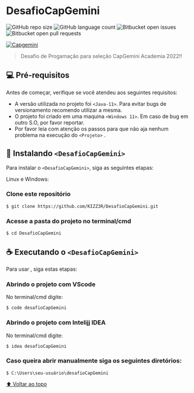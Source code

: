 # DesafioCapGemini 

<a name="home"></a>

![GitHub repo size](https://img.shields.io/github/repo-size/iuricode/README-template?style=for-the-badge)
![GitHub language count](https://img.shields.io/github/languages/count/iuricode/README-template?style=for-the-badge)
![Bitbucket open issues](https://img.shields.io/bitbucket/issues/iuricode/README-template?style=for-the-badge)
![Bitbucket open pull requests](https://img.shields.io/bitbucket/pr-raw/iuricode/README-template?style=for-the-badge)

[![Capgemini](https://user-images.githubusercontent.com/83569102/154752661-6d50b0fe-cc5f-490e-8c13-1808db911db9.png)](https://capgemini.proway.com.br/)


> Desafio de Progamação para seleção CapGemini Academia 2022!!

## 💻 Pré-requisitos

Antes de começar, verifique se você atendeu aos seguintes requisitos:

* A versão utilizada no projeto foi `<Java-11>`. Para evitar bugs de versionamento recomendo utilizar a mesma.
* O projeto foi criado em uma maquina `<Windows 11>`. Em caso de bug em outro S.O, por favor reportar.
* Por favor leia com atenção os passos para que não aja nenhum problema na execução do `<Projeto>` .

## 🚀 Instalando `<DesafioCapGemini>`

Para instalar o `<DesafioCapGemini>`, siga as seguintes etapas:

Linux e Windows:

### Clone este repositório
```
$ git clone https://github.com/KIZZ3R/DesafioCapGemini.git
```
### Acesse a pasta do projeto no terminal/cmd
```
$ cd DesafioCapGemini
```

## ☕ Executando o `<DesafioCapGemini>`

Para usar <DesafioCapGemini>, siga estas etapas:


### Abrindo o projeto com VScode
No terminal/cmd digite:
```
$ code desafioCapGemini
```
### Abrindo o projeto com Intelijj IDEA
No terminal/cmd digite:
```
$ idea desafioCapGemini
```
### Caso queira abrir manualmente siga os seguintes diretórios:
```
$ C:\Users\seu-usuário\desafioCapGemini
```

 

[⬆ Voltar ao topo](#home)<br>
